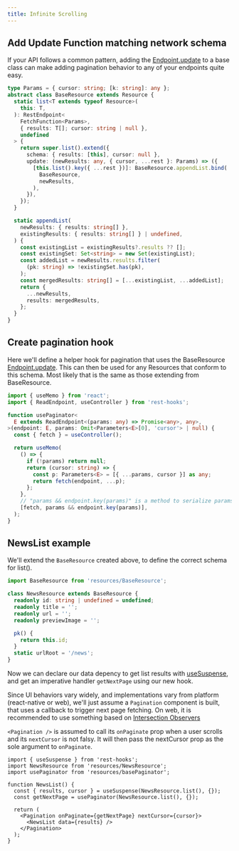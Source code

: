 ```yaml
---
title: Infinite Scrolling
---
```


## Add Update Function matching network schema

If your API follows a common pattern, adding the [Endpoint.update](../api/Endpoint#update)
to a base class can make adding pagination behavior to any of your endpoints quite easy.

```typescript
type Params = { cursor: string; [k: string]: any };
abstract class BaseResource extends Resource {
  static list<T extends typeof Resource>(
    this: T,
  ): RestEndpoint<
    FetchFunction<Params>,
    { results: T[]; cursor: string | null },
    undefined
  > {
    return super.list().extend({
      schema: { results: [this], cursor: null },
      update: (newResults: any, { cursor, ...rest }: Params) => ({
        [this.list().key({ ...rest })]: BaseResource.appendList.bind(
          BaseResource,
          newResults,
        ),
      }),
    });
  }

  static appendList(
    newResults: { results: string[] },
    existingResults: { results: string[] } | undefined,
  ) {
    const existingList = existingResults?.results ?? [];
    const existingSet: Set<string> = new Set(existingList);
    const addedList = newResults.results.filter(
      (pk: string) => !existingSet.has(pk),
    );
    const mergedResults: string[] = [...existingList, ...addedList];
    return {
      ...newResults,
      results: mergedResults,
    };
  }
}
```

## Create pagination hook

Here we'll define a helper hook for pagination that uses the BaseResource
[Endpoint.update](../api/Endpoint#update).
This can then be used for any Resources that conform to this schema. Most likely
that is the same as those extending from BaseResource.

```typescript
import { useMemo } from 'react';
import { ReadEndpoint, useController } from 'rest-hooks';

function usePaginator<
  E extends ReadEndpoint<(params: any) => Promise<any>, any>,
>(endpoint: E, params: Omit<Parameters<E>[0], 'cursor'> | null) {
  const { fetch } = useController();

  return useMemo(
    () => {
      if (!params) return null;
      return (cursor: string) => {
        const p: Parameters<E> = [{ ...params, cursor }] as any;
        return fetch(endpoint, ...p);
      };
    },
    // "params && endpoint.key(params)" is a method to serialize params
    [fetch, params && endpoint.key(params)],
  );
}
```

## NewsList example

We'll extend the `BaseResource` created above, to define the correct
schema for list().

```typescript
import BaseResource from 'resources/BaseResource';

class NewsResource extends BaseResource {
  readonly id: string | undefined = undefined;
  readonly title = '';
  readonly url = '';
  readonly previewImage = '';

  pk() {
    return this.id;
  }
  static urlRoot = '/news';
}
```

Now we can declare our data depency to get list results with [useSuspense](../api/useSuspense),
and get an imperative handler `getNextPage` using our new hook.

Since UI behaviors vary widely, and implementations vary from platform (react-native or web),
we'll just assume a `Pagination` component is built, that uses a callback to trigger next
page fetching. On web, it is recommended to use something based on [Intersection Observers](https://developer.mozilla.org/en-US/docs/Web/API/Intersection_Observer_API)

`<Pagination />` is assumed to call its `onPaginate` prop when a user scrolls and its
`nextCursor` is not falsy. It will then pass the nextCursor prop as the sole argument to
`onPaginate`.

```tsx
import { useSuspense } from 'rest-hooks';
import NewsResource from 'resources/NewsResource';
import usePaginator from 'resources/basePaginator';

function NewsList() {
  const { results, cursor } = useSuspense(NewsResource.list(), {});
  const getNextPage = usePaginator(NewsResource.list(), {});

  return (
    <Pagination onPaginate={getNextPage} nextCursor={cursor}>
      <NewsList data={results} />
    </Pagination>
  );
}
```
